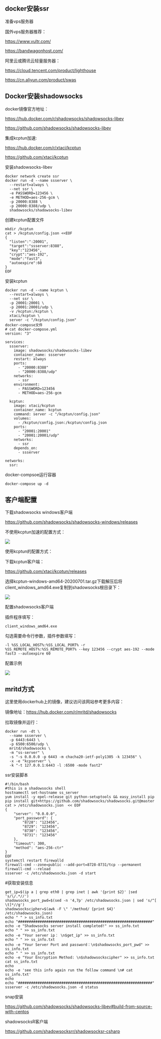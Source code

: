 ## docker安装ssr

准备vps服务器

国外vps服务器推荐：

<https://www.vultr.com/>

<https://bandwagonhost.com/>

阿里云或腾讯云轻量服务器：

<https://cloud.tencent.com/product/lighthouse>

<https://cn.aliyun.com/product/swas>

## Docker安装shadowsocks

docker镜像官方地址：

<https://hub.docker.com/r/shadowsocks/shadowsocks-libev>

<https://github.com/shadowsocks/shadowsocks-libev>

集成kcptun加速:

<https://hub.docker.com/r/xtaci/kcptun>

<https://github.com/xtaci/kcptun>

安装shadowsocks-libev

```
docker network create ssr
docker run -d --name ssserver \
  --restart=always \
  --net ssr \
  -e PASSWORD=123456 \
  -e METHOD=aes-256-gcm \
  -p 20000:8388 \
  -p 20000:8388/udp \
  shadowsocks/shadowsocks-libev
```

创建kcptun配置文件

```
mkdir /kcptun
cat > /kcptun/config.json <<EOF
{
  "listen":":20001",
  "target":"ssserver:8388",
  "key":"123456",
  "crypt":"aes-192",
  "mode":"fast3",
  "autoexpire":60
}
EOF
```

安装kcptun

```
docker run -d --name kcptun \
  --restart=always \
  --net ssr \
  -p 20001:20001 \
  -p 20001:20001/udp \
  -v /kcptun:/kcptun \
  xtaci/kcptun \
  server -c "/kcptun/config.json"
docker-compose文件
# cat docker-compose.yml
version: "3"

services:
  ssserver:
    image: shadowsocks/shadowsocks-libev
    container_name: ssserver
    restart: always
    ports:
      - "20000:8388"
      - "20000:8388/udp"
    networks:
      - ssr
    environment:
      - PASSWORD=123456
      - METHOD=aes-256-gcm
               
  kcptun:
    image: xtaci/kcptun
    container_name: kcptun
    command: server -c "/kcptun/config.json"  
    volumes:
      - /kcptun/config.json:/kcptun/config.json
    ports:
      - "20001:20001"
      - "20001:20001/udp"  
    networks:
      - ssr
    depends_on:
      - ssserver

networks:
  ssr:
```

docker-compsoe运行容器

```
docker-compose up -d
```

## 客户端配置

下载shadowsocks windows客户端

<https://github.com/shadowsocks/shadowsocks-windows/releases>

不使用kcptun加速的配置方式：

![](../images/screenshot\_1625806010709.png)

使用kcptun的配置方式：

下载kcptun客户端：

<https://github.com/xtaci/kcptun/releases>

选择kcptun-windows-amd64-20200701.tar.gz下载解压后将client_windows_amd64.exe复制到shadowsocks根目录下：

![](../images/screenshot\_1625806036148.png)

配置shadowsocks客户端

插件程序填写：

```
client_windows_amd64.exe
```

勾选需要命令行参数，插件参数填写：

```
-l %SS_LOCAL_HOST%:%SS_LOCAL_PORT% -r %SS_REMOTE_HOST%:%SS_REMOTE_PORT% --key 123456 --crypt aes-192 --mode fast3 --autoexpire 60
```

配置示例

![](../images/screenshot\_1625806066805.png)

## mritd方式

这里使用dockerhub上的镜像，建议访问该网站参考更多内容：

镜像地址：<https://hub.docker.com/r/mritd/shadowsocks>

拉取镜像并运行：

```
docker run -dt \
  --name ssserver \
  -p 6443:6443 \
  -p 6500:6500/udp \
  mritd/shadowsocks \
  -m "ss-server" \
  -s "-s 0.0.0.0 -p 6443 -m chacha20-ietf-poly1305 -k 123456" \
  -x -e "kcpserver" \
  -k "-t 127.0.0.1:6443 -l :6500 -mode fast2"
```

ssr安装脚本

```
#!/bin/bash
#this is a shadowsocks shell
hostnamectl set-hostname ss_server
yum install -y epel-release git python-setuptools && easy_install pip
pip install git+https://github.com/shadowsocks/shadowsocks.git@master
cat > /etc/shadowsocks.json  << EOF
{
    "server": "0.0.0.0",
    "port_password": {
        "8728": "123456",
        "8729": "123456",
        "8730": "123456",
        "8731": "123456"
    },
    "timeout": 300,
    "method": "aes-256-ctr"
}
EOF
systemctl restart firewalld
firewall-cmd --zone=public --add-port=8728-8731/tcp --permanent
firewall-cmd --reload
ssserver -c /etc/shadowsocks.json -d start
```

\#获取安装信息

```
get_ip=$(ip a | grep eth0 | grep inet | awk '{print $2}' |sed 's/\/.*//')
shadowsocks_port_pwd=$(sed -n '4,7p' /etc/shadowsocks.json | sed 's/^[ \t]*//g')
shadowsockscipher=$(awk -F \" '/method/ {print $4}' /etc/shadowsocks.json)
echo " " > ss_info.txt
echo "##############################################################"
echo -e "Shadowsocks server install completed!" >> ss_info.txt
echo " " >> ss_info.txt
echo -e "Your server ip： \n$get_ip" >> ss_info.txt
echo " " >> ss_info.txt
echo -e "Your Server Port and password：\n$shadowsocks_port_pwd" >> ss_info.txt
echo " " >> ss_info.txt
echo -e "Your Encryption Method: \n$shadowsockscipher" >> ss_info.txt
cat ss_info.txt
echo
echo -e 'see this info again run the follow command \n# cat ss_info.txt'
echo
echo "##############################################################"
ssserver -c /etc/shadowsocks.json -d status
```

snap安装

<https://github.com/shadowsocks/shadowsocks-libev#build-from-source-with-centos>

shadowsocksR客户端

<https://github.com/shadowsocksrr/shadowsocksr-csharp>
